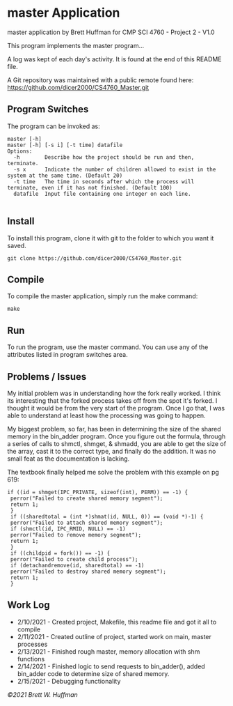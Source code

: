# master Application

master application by Brett Huffman for CMP SCI 4760 - Project 2 - V1.0

This program implements the master program...

A log was kept of each day's activity.  It is found at the end of this README file.

A Git repository was maintained with a public remote found here: https://github.com/dicer2000/CS4760_Master.git

## Program Switches
The program can be invoked as:

```
master [-h]
master [-h] [-s i] [-t time] datafile
Options:
  -h        Describe how the project should be run and then, terminate.
  -s x      Indicate the number of children allowed to exist in the system at the same time. (Default 20)
  -t time   The time in seconds after which the process will terminate, even if it has not finished. (Default 100)
  datafile  Input file containing one integer on each line.
  
```

## Install
To install this program, clone it with git to the folder to which you want 
it saved.
```
git clone https://github.com/dicer2000/CS4760_Master.git
```
## Compile
To compile the master application, simply run the make command:
```
make
```
## Run
To run the program, use the master command.  You can use any of the attributes listed in program switches area.

## Problems / Issues

My initial problem was in understanding how the fork really worked.  I think its interesting that the forked process takes off from the spot it's forked.  I thought it would be from the very start of the program.  Once I go that, I was able to understand at least how the processing was going to happen.

My biggest problem, so far, has been in determining the size of the shared memory in the bin_adder program. Once you figure out the formula, through a series of calls to shmctl, shmget, & shmadd, you are able to get the size of the array, cast it to the correct type,  and finally do the addition.  It was no small feat as the documentation is lacking.

The textbook finally helped me solve the problem with this example on pg 619:
```
if ((id = shmget(IPC_PRIVATE, sizeof(int), PERM)) == -1) {
 perror("Failed to create shared memory segment");
 return 1;
 }
 if ((sharedtotal = (int *)shmat(id, NULL, 0)) == (void *)-1) {
 perror("Failed to attach shared memory segment");
 if (shmctl(id, IPC_RMID, NULL) == -1)
 perror("Failed to remove memory segment");
 return 1;
 }
 if ((childpid = fork()) == -1) {
 perror("Failed to create child process");
 if (detachandremove(id, sharedtotal) == -1)
 perror("Failed to destroy shared memory segment");
 return 1;
 }
```


## Work Log

- 2/10/2021 - Created project, Makefile, this readme file and got it all to compile
- 2/11/2021 - Created outline of project, started work on main, master processes
- 2/13/2021 - Finished rough master, memory allocation with shm functions
- 2/14/2021 - Finished logic to send requests to bin_adder(), added bin_adder code to determine size of shared memory.
- 2/15/2021 - Debugging functionality

*©2021 Brett W. Huffman*